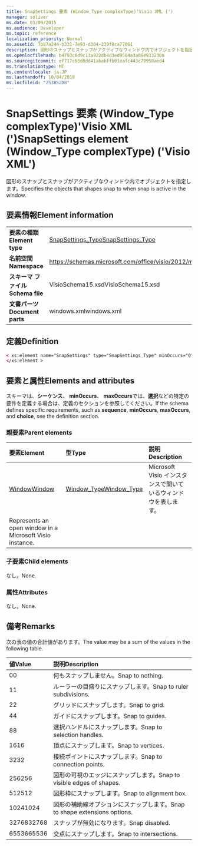 ```yaml
---
title: SnapSettings 要素 (Window_Type complexType)'Visio XML (')
manager: soliver
ms.date: 03/09/2015
ms.audience: Developer
ms.topic: reference
localization_priority: Normal
ms.assetid: 7b87a244-b331-7e93-d304-239f8ca77061
description: 図形のスナップとスナップがアクティブなウィンドウ内でオブジェクトを指定します。
ms.openlocfilehash: b4793c6d9c13a922db4d3ed9504a3a08e933230a
ms.sourcegitcommit: ef717c65d8dd41ababffb01eafc443c79950aed4
ms.translationtype: MT
ms.contentlocale: ja-JP
ms.lasthandoff: 10/04/2018
ms.locfileid: "25385208"
---
```

# <a name="snapsettings-element-windowtype-complextype-visio-xml"></a><span data-ttu-id="c5084-103">SnapSettings 要素 (Window_Type complexType)'Visio XML (')</span><span class="sxs-lookup"><span data-stu-id="c5084-103">SnapSettings element (Window_Type complexType) ('Visio XML')</span></span>

<span data-ttu-id="c5084-104">図形のスナップとスナップがアクティブなウィンドウ内でオブジェクトを指定します。</span><span class="sxs-lookup"><span data-stu-id="c5084-104">Specifies the objects that shapes snap to when snap is active in the window.</span></span>
  
## <a name="element-information"></a><span data-ttu-id="c5084-105">要素情報</span><span class="sxs-lookup"><span data-stu-id="c5084-105">Element information</span></span>

|||
|:-----|:-----|
|<span data-ttu-id="c5084-106">**要素の種類**</span><span class="sxs-lookup"><span data-stu-id="c5084-106">**Element type**</span></span> <br/> |[<span data-ttu-id="c5084-107">SnapSettings_Type</span><span class="sxs-lookup"><span data-stu-id="c5084-107">SnapSettings_Type</span></span>](snapsettings_type-complextypevisio-xml.md) <br/> |
|<span data-ttu-id="c5084-108">**名前空間**</span><span class="sxs-lookup"><span data-stu-id="c5084-108">**Namespace**</span></span> <br/> |https://schemas.microsoft.com/office/visio/2012/main  <br/> |
|<span data-ttu-id="c5084-109">**スキーマ ファイル**</span><span class="sxs-lookup"><span data-stu-id="c5084-109">**Schema file**</span></span> <br/> |<span data-ttu-id="c5084-110">VisioSchema15.xsd</span><span class="sxs-lookup"><span data-stu-id="c5084-110">VisioSchema15.xsd</span></span>  <br/> |
|<span data-ttu-id="c5084-111">**文書パーツ**</span><span class="sxs-lookup"><span data-stu-id="c5084-111">**Document parts**</span></span> <br/> |<span data-ttu-id="c5084-112">windows.xml</span><span class="sxs-lookup"><span data-stu-id="c5084-112">windows.xml</span></span>  <br/> |
   
## <a name="definition"></a><span data-ttu-id="c5084-113">定義</span><span class="sxs-lookup"><span data-stu-id="c5084-113">Definition</span></span>

```XML
< xs:element name="SnapSettings" type="SnapSettings_Type" minOccurs="0" maxOccurs="1" >
</xs:element >
```

## <a name="elements-and-attributes"></a><span data-ttu-id="c5084-114">要素と属性</span><span class="sxs-lookup"><span data-stu-id="c5084-114">Elements and attributes</span></span>

<span data-ttu-id="c5084-115">スキーマは、**シーケンス**、 **minOccurs**、 **maxOccurs**では、**選択**などの特定の要件を定義する場合は、定義のセクションを参照してください。</span><span class="sxs-lookup"><span data-stu-id="c5084-115">If the schema defines specific requirements, such as **sequence**, **minOccurs**, **maxOccurs**, and **choice**, see the definition section.</span></span> 
  
### <a name="parent-elements"></a><span data-ttu-id="c5084-116">親要素</span><span class="sxs-lookup"><span data-stu-id="c5084-116">Parent elements</span></span>

|<span data-ttu-id="c5084-117">**要素**</span><span class="sxs-lookup"><span data-stu-id="c5084-117">**Element**</span></span>|<span data-ttu-id="c5084-118">**型**</span><span class="sxs-lookup"><span data-stu-id="c5084-118">**Type**</span></span>|<span data-ttu-id="c5084-119">**説明**</span><span class="sxs-lookup"><span data-stu-id="c5084-119">**Description**</span></span>|
|:-----|:-----|:-----|
|[<span data-ttu-id="c5084-120">Window</span><span class="sxs-lookup"><span data-stu-id="c5084-120">Window</span></span>](window-element-windows_type-complextypevisio-xml.md) <br/> |[<span data-ttu-id="c5084-121">Window_Type</span><span class="sxs-lookup"><span data-stu-id="c5084-121">Window_Type</span></span>](window_type-complextypevisio-xml.md) <br/> |<span data-ttu-id="c5084-122">Microsoft Visio インスタンスで開いているウィンドウを表します。
</span><span class="sxs-lookup"><span data-stu-id="c5084-122">Represents an open window in a Microsoft Visio instance.</span></span>  <br/> |
   
### <a name="child-elements"></a><span data-ttu-id="c5084-123">子要素</span><span class="sxs-lookup"><span data-stu-id="c5084-123">Child elements</span></span>

<span data-ttu-id="c5084-124">なし。</span><span class="sxs-lookup"><span data-stu-id="c5084-124">None.</span></span>
  
### <a name="attributes"></a><span data-ttu-id="c5084-125">属性</span><span class="sxs-lookup"><span data-stu-id="c5084-125">Attributes</span></span>

<span data-ttu-id="c5084-126">なし。</span><span class="sxs-lookup"><span data-stu-id="c5084-126">None.</span></span>
  
## <a name="remarks"></a><span data-ttu-id="c5084-127">備考</span><span class="sxs-lookup"><span data-stu-id="c5084-127">Remarks</span></span>

<span data-ttu-id="c5084-128">次の表の値の合計値があります。</span><span class="sxs-lookup"><span data-stu-id="c5084-128">The value may be a sum of the values in the following table.</span></span>
  
|<span data-ttu-id="c5084-129">**値**</span><span class="sxs-lookup"><span data-stu-id="c5084-129">**Value**</span></span>|<span data-ttu-id="c5084-130">**説明**</span><span class="sxs-lookup"><span data-stu-id="c5084-130">**Description**</span></span>|
|:-----|:-----|
|<span data-ttu-id="c5084-131">0</span><span class="sxs-lookup"><span data-stu-id="c5084-131">0</span></span>  <br/> |<span data-ttu-id="c5084-132">何もスナップしません。</span><span class="sxs-lookup"><span data-stu-id="c5084-132">Snap to nothing.</span></span>  <br/> |
|<span data-ttu-id="c5084-133">1</span><span class="sxs-lookup"><span data-stu-id="c5084-133">1</span></span>  <br/> |<span data-ttu-id="c5084-134">ルーラーの目盛りにスナップします。</span><span class="sxs-lookup"><span data-stu-id="c5084-134">Snap to ruler subdivisions.</span></span>  <br/> |
|<span data-ttu-id="c5084-135">2</span><span class="sxs-lookup"><span data-stu-id="c5084-135">2</span></span>  <br/> |<span data-ttu-id="c5084-136">グリッドにスナップします。</span><span class="sxs-lookup"><span data-stu-id="c5084-136">Snap to grid.</span></span>  <br/> |
|<span data-ttu-id="c5084-137">4</span><span class="sxs-lookup"><span data-stu-id="c5084-137">4</span></span>  <br/> |<span data-ttu-id="c5084-138">ガイドにスナップします。</span><span class="sxs-lookup"><span data-stu-id="c5084-138">Snap to guides.</span></span>  <br/> |
|<span data-ttu-id="c5084-139">8</span><span class="sxs-lookup"><span data-stu-id="c5084-139">8</span></span>  <br/> |<span data-ttu-id="c5084-140">選択ハンドルにスナップします。</span><span class="sxs-lookup"><span data-stu-id="c5084-140">Snap to selection handles.</span></span>  <br/> |
|<span data-ttu-id="c5084-141">16</span><span class="sxs-lookup"><span data-stu-id="c5084-141">16</span></span>  <br/> |<span data-ttu-id="c5084-142">頂点にスナップします。</span><span class="sxs-lookup"><span data-stu-id="c5084-142">Snap to vertices.</span></span>  <br/> |
|<span data-ttu-id="c5084-143">32</span><span class="sxs-lookup"><span data-stu-id="c5084-143">32</span></span>  <br/> |<span data-ttu-id="c5084-144">接続ポイントにスナップします。</span><span class="sxs-lookup"><span data-stu-id="c5084-144">Snap to connection points.</span></span>  <br/> |
|<span data-ttu-id="c5084-145">256</span><span class="sxs-lookup"><span data-stu-id="c5084-145">256</span></span>  <br/> |<span data-ttu-id="c5084-146">図形の可視のエッジにスナップします。</span><span class="sxs-lookup"><span data-stu-id="c5084-146">Snap to visible edges of shapes.</span></span>  <br/> |
|<span data-ttu-id="c5084-147">512</span><span class="sxs-lookup"><span data-stu-id="c5084-147">512</span></span>  <br/> |<span data-ttu-id="c5084-148">図形枠にスナップします。</span><span class="sxs-lookup"><span data-stu-id="c5084-148">Snap to alignment box.</span></span>  <br/> |
|<span data-ttu-id="c5084-149">1024</span><span class="sxs-lookup"><span data-stu-id="c5084-149">1024</span></span>  <br/> |<span data-ttu-id="c5084-150">図形の補助線オプションにスナップします。</span><span class="sxs-lookup"><span data-stu-id="c5084-150">Snap to shape extensions options.</span></span>  <br/> |
|<span data-ttu-id="c5084-151">32768</span><span class="sxs-lookup"><span data-stu-id="c5084-151">32768</span></span>  <br/> |<span data-ttu-id="c5084-152">スナップが無効になります。</span><span class="sxs-lookup"><span data-stu-id="c5084-152">Snap disabled.</span></span>  <br/> |
|<span data-ttu-id="c5084-153">65536</span><span class="sxs-lookup"><span data-stu-id="c5084-153">65536</span></span>  <br/> |<span data-ttu-id="c5084-154">交点にスナップします。</span><span class="sxs-lookup"><span data-stu-id="c5084-154">Snap to intersections.</span></span>  <br/> |
   

